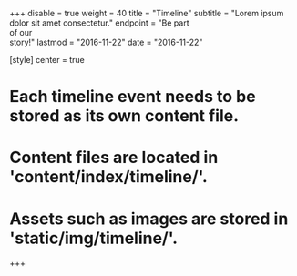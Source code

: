 +++ 
disable = true
weight = 40
title = "Timeline"
subtitle = "Lorem ipsum dolor sit amet consectetur."
endpoint = "Be part<br>of our<br>story!"
lastmod = "2016-11-22"
date = "2016-11-22"



[style]
  center = true

# Each timeline event needs to be stored as its own content file.
# Content files are located in 'content/index/timeline/'.
# Assets such as images are stored in 'static/img/timeline/'.
+++
